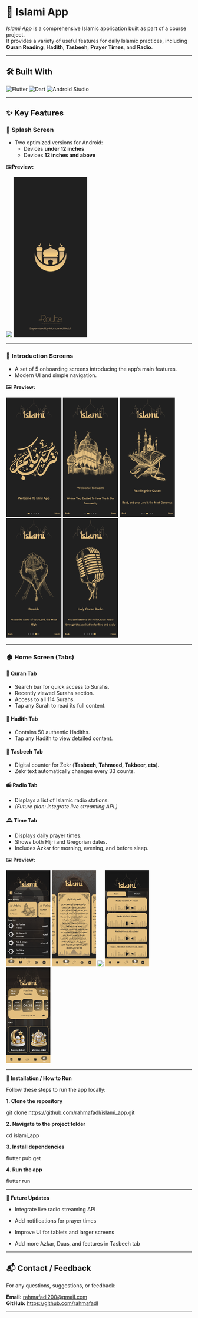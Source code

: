 # 🕌 **Islami App**

_Islami App_ is a comprehensive Islamic application built as part of a course project.  
It provides a variety of useful features for daily Islamic practices, including **Quran Reading**, **Hadith**, **Tasbeeh**, **Prayer Times**, and **Radio**.

---

## 🛠️ **Built With**

![Flutter](https://img.shields.io/badge/Flutter-02569B?style=for-the-badge&logo=flutter&logoColor=white)
![Dart](https://img.shields.io/badge/Dart-0175C2?style=for-the-badge&logo=dart&logoColor=white)
![Android Studio](https://img.shields.io/badge/Android%20Studio-3DDC84?style=for-the-badge&logo=android-studio&logoColor=white)

---

## ✨ **Key Features**

### 📱 **Splash Screen**
- Two optimized versions for Android:
  - Devices **under 12 inches**
  - Devices **12 inches and above**

🖼️**Preview:**
<p float="left">
  <img src="assets/images/app_screens/splash_screen1.png" width="200" />
  <img src="assets/images/app_screens/splash_screen2.png" width="200" />
</p>

---

### 🧭 **Introduction Screens**
- A set of 5 onboarding screens introducing the app’s main features.
- Modern UI and simple navigation.

🖼️ **Preview:**
<p float="left">
  <img src="assets/images/app_screens/introduction1.png" width="150" />
  <img src="assets/images/app_screens/introduction2.png" width="150" />
  <img src="assets/images/app_screens/introduction3.png" width="150" />
  <img src="assets/images/app_screens/introduction4.png" width="150" />
  <img src="assets/images/app_screens/introduction5.png" width="150" />
</p>


---

### 🏠 **Home Screen (Tabs)**

#### 📖 **Quran Tab**
- Search bar for quick access to Surahs.  
- Recently viewed Surahs section.  
- Access to all 114 Surahs.  
- Tap any Surah to read its full content.

#### 📜 **Hadith Tab**
- Contains 50 authentic Hadiths.  
- Tap any Hadith to view detailed content.

#### 🔢 **Tasbeeh Tab**
- Digital counter for Zekr (**Tasbeeh, Tahmeed, Takbeer, ets**).  
- Zekr text automatically changes every 33 counts.

#### 📻 **Radio Tab**
- Displays a list of Islamic radio stations.  
- *(Future plan: integrate live streaming API.)*

#### 🕰 **Time Tab**
- Displays daily prayer times.  
- Shows both Hijri and Gregorian dates.  
- Includes Azkar for morning, evening, and before sleep.

🖼️ **Preview:**
<p float="left">
  <img src="assets/images/app_screens/home_screen_tab1.png" width="120" />
  <img src="assets/images/app_screens/home_screen_tab2.png" width="120" />
  <img src="assets/images/app_screens/home_screen_tab3.png" width="120" />
  <img src="assets/images/app_screens/home_screen_tab4.png" width="120" />
  <img src="assets/images/app_screens/home_screen_tab5.png" width="120" />
</p>


---
**🚀 Installation / How to Run**

Follow these steps to run the app locally:

**1. Clone the repository**

git clone https://github.com/rahmafadl/islami_app.git

**2. Navigate to the project folder**

cd islami_app

**3. Install dependencies**

flutter pub get

**4. Run the app**

flutter run

---
**🔮 Future Updates**

- Integrate live radio streaming API

- Add notifications for prayer times

- Improve UI for tablets and larger screens

- Add more Azkar, Duas, and features in Tasbeeh tab

---

## 📬 Contact / Feedback

For any questions, suggestions, or feedback:

**Email:** rahmafadl200@gmail.com  
**GitHub:** https://github.com/rahmafadl

---

